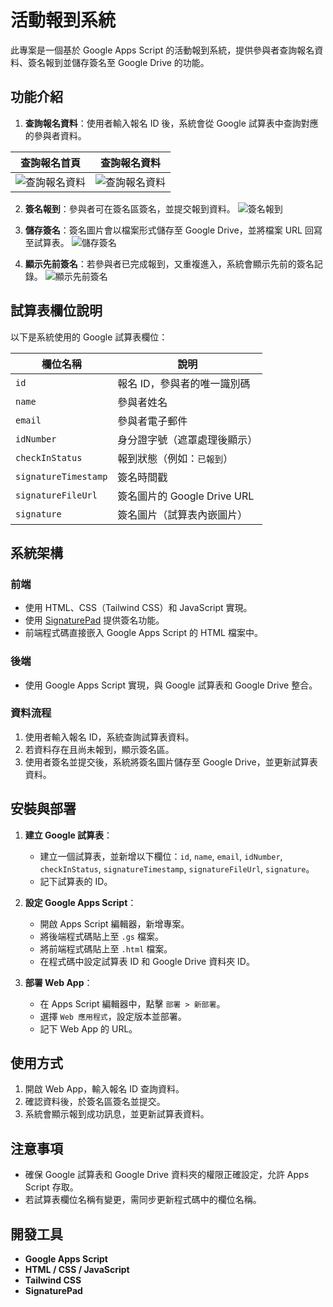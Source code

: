 # 活動報到系統

此專案是一個基於 Google Apps Script 的活動報到系統，提供參與者查詢報名資料、簽名報到並儲存簽名至 Google Drive 的功能。

## 功能介紹

1. **查詢報名資料**：使用者輸入報名 ID 後，系統會從 Google 試算表中查詢對應的參與者資料。

| 查詢報名首頁      | 查詢報名資料 |
|----------------------|----------------------------|
|![查詢報名資料](images/home.png) | ![查詢報名資料](images/search.png) |




2. **簽名報到**：參與者可在簽名區簽名，並提交報到資料。
   ![簽名報到](images/signature.png)

3. **儲存簽名**：簽名圖片會以檔案形式儲存至 Google Drive，並將檔案 URL 回寫至試算表。
   ![儲存簽名](images/sign-in-done.png)
4. **顯示先前簽名**：若參與者已完成報到，又重複進入，系統會顯示先前的簽名記錄。
   ![顯示先前簽名](images/re-sign-in.png)

## 試算表欄位說明

以下是系統使用的 Google 試算表欄位：

| 欄位名稱             | 說明                       |
|----------------------|----------------------------|
| `id`                | 報名 ID，參與者的唯一識別碼 |
| `name`              | 參與者姓名                 |
| `email`             | 參與者電子郵件             |
| `idNumber`          | 身分證字號（遮罩處理後顯示）|
| `checkInStatus`     | 報到狀態（例如：`已報到`）  |
| `signatureTimestamp`| 簽名時間戳                 |
| `signatureFileUrl`  | 簽名圖片的 Google Drive URL |
| `signature`         | 簽名圖片（試算表內嵌圖片） |

## 系統架構

### 前端
- 使用 HTML、CSS（Tailwind CSS）和 JavaScript 實現。
- 使用 [SignaturePad](https://github.com/szimek/signature_pad) 提供簽名功能。
- 前端程式碼直接嵌入 Google Apps Script 的 HTML 檔案中。

### 後端
- 使用 Google Apps Script 實現，與 Google 試算表和 Google Drive 整合。

### 資料流程
1. 使用者輸入報名 ID，系統查詢試算表資料。
2. 若資料存在且尚未報到，顯示簽名區。
3. 使用者簽名並提交後，系統將簽名圖片儲存至 Google Drive，並更新試算表資料。

## 安裝與部署

1. **建立 Google 試算表**：
   - 建立一個試算表，並新增以下欄位：`id`, `name`, `email`, `idNumber`, `checkInStatus`, `signatureTimestamp`, `signatureFileUrl`, `signature`。
   - 記下試算表的 ID。

2. **設定 Google Apps Script**：
   - 開啟 Apps Script 編輯器，新增專案。
   - 將後端程式碼貼上至 `.gs` 檔案。
   - 將前端程式碼貼上至 `.html` 檔案。
   - 在程式碼中設定試算表 ID 和 Google Drive 資料夾 ID。

3. **部署 Web App**：
   - 在 Apps Script 編輯器中，點擊 `部署 > 新部署`。
   - 選擇 `Web 應用程式`，設定版本並部署。
   - 記下 Web App 的 URL。

## 使用方式

1. 開啟 Web App，輸入報名 ID 查詢資料。
2. 確認資料後，於簽名區簽名並提交。
3. 系統會顯示報到成功訊息，並更新試算表資料。

## 注意事項

- 確保 Google 試算表和 Google Drive 資料夾的權限正確設定，允許 Apps Script 存取。
- 若試算表欄位名稱有變更，需同步更新程式碼中的欄位名稱。

## 開發工具

- **Google Apps Script**
- **HTML / CSS / JavaScript**
- **Tailwind CSS**
- **SignaturePad**